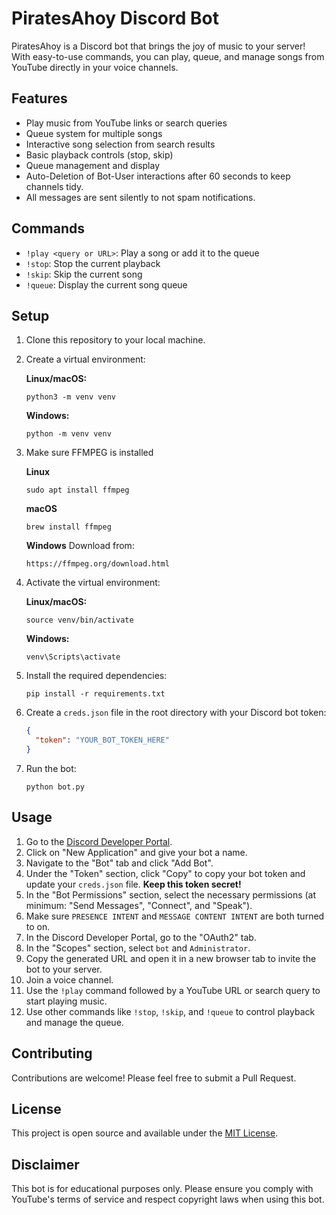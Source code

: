 # PiratesAhoy Discord Bot

PiratesAhoy is a Discord bot that brings the joy of music to your server! With easy-to-use commands, you can play, queue, and manage songs from YouTube directly in your voice channels.

## Features

- Play music from YouTube links or search queries
- Queue system for multiple songs
- Interactive song selection from search results
- Basic playback controls (stop, skip)
- Queue management and display
- Auto-Deletion of Bot-User interactions after 60 seconds to keep channels tidy.
- All messages are sent silently to not spam notifications.

## Commands

- `!play <query or URL>`: Play a song or add it to the queue
- `!stop`: Stop the current playback
- `!skip`: Skip the current song
- `!queue`: Display the current song queue

## Setup

1. Clone this repository to your local machine.

2. Create a virtual environment:

   **Linux/macOS:**
   ```
   python3 -m venv venv
   ```

   **Windows:**
   ```
   python -m venv venv
   ```

3. Make sure FFMPEG is installed

   **Linux**
   ```
   sudo apt install ffmpeg
   ```

   **macOS**
   ```
   brew install ffmpeg
   ```

   **Windows**
   Download from:
   ```
   https://ffmpeg.org/download.html
   ```

4. Activate the virtual environment:

   **Linux/macOS:**
   ```
   source venv/bin/activate
   ```

   **Windows:**
   ```
   venv\Scripts\activate
   ```

5. Install the required dependencies:
   ```
   pip install -r requirements.txt
   ```

6. Create a `creds.json` file in the root directory with your Discord bot token:
   ```json
   {
     "token": "YOUR_BOT_TOKEN_HERE"
   }
   ```

7. Run the bot:
   ```
   python bot.py
   ```

## Usage

1. Go to the [Discord Developer Portal](https://discord.com/developers/applications).
2. Click on "New Application" and give your bot a name.
3. Navigate to the "Bot" tab and click "Add Bot".
4. Under the "Token" section, click "Copy" to copy your bot token and update your `creds.json` file. **Keep this token secret!**
5. In the "Bot Permissions" section, select the necessary permissions (at minimum: "Send Messages", "Connect", and "Speak").
6. Make sure `PRESENCE INTENT` and `MESSAGE CONTENT INTENT` are both turned to on.
7. In the Discord Developer Portal, go to the "OAuth2" tab.
8. In the "Scopes" section, select `bot` and `Administrator`.
9. Copy the generated URL and open it in a new browser tab to invite the bot to your server.
10. Join a voice channel.
11. Use the `!play` command followed by a YouTube URL or search query to start playing music.
12. Use other commands like `!stop`, `!skip`, and `!queue` to control playback and manage the queue.

## Contributing

Contributions are welcome! Please feel free to submit a Pull Request.

## License

This project is open source and available under the [MIT License](LICENSE).

## Disclaimer

This bot is for educational purposes only. Please ensure you comply with YouTube's terms of service and respect copyright laws when using this bot.